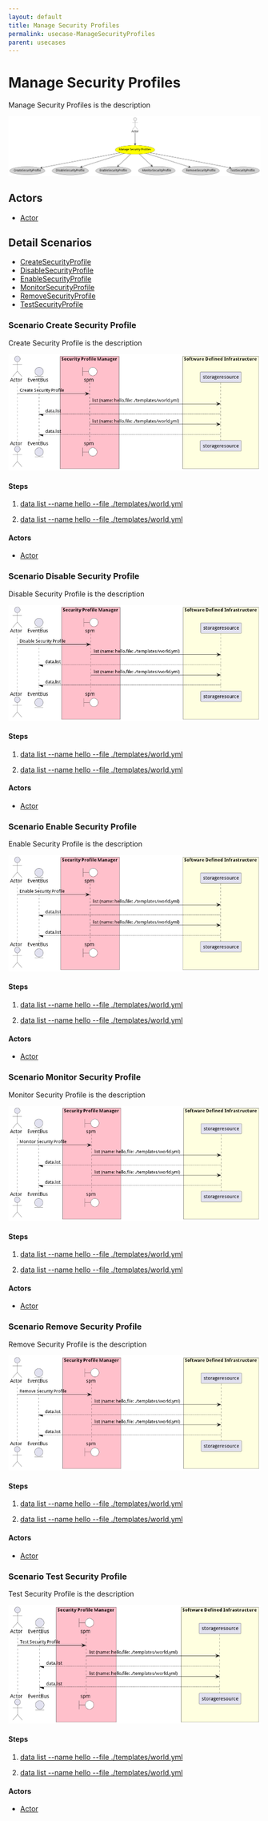 ```yaml
---
layout: default
title: Manage Security Profiles
permalink: usecase-ManageSecurityProfiles
parent: usecases
---
```

# Manage Security Profiles

Manage Security Profiles is the description

![Activities Diagram](./Activities.png)

## Actors

* [Actor](actor-actor)











## Detail Scenarios

* [CreateSecurityProfile](#scenario-CreateSecurityProfile)
* [DisableSecurityProfile](#scenario-DisableSecurityProfile)
* [EnableSecurityProfile](#scenario-EnableSecurityProfile)
* [MonitorSecurityProfile](#scenario-MonitorSecurityProfile)
* [RemoveSecurityProfile](#scenario-RemoveSecurityProfile)
* [TestSecurityProfile](#scenario-TestSecurityProfile)



### Scenario Create Security Profile

Create Security Profile is the description

![Scenario CreateSecurityProfile](./CreateSecurityProfile.png)

#### Steps

1. [data list --name hello --file ./templates/world.yml](#action-data-list)

1. [data list --name hello --file ./templates/world.yml](#action-data-list)


#### Actors

* [Actor](actor-actor)



### Scenario Disable Security Profile

Disable Security Profile is the description

![Scenario DisableSecurityProfile](./DisableSecurityProfile.png)

#### Steps

1. [data list --name hello --file ./templates/world.yml](#action-data-list)

1. [data list --name hello --file ./templates/world.yml](#action-data-list)


#### Actors

* [Actor](actor-actor)



### Scenario Enable Security Profile

Enable Security Profile is the description

![Scenario EnableSecurityProfile](./EnableSecurityProfile.png)

#### Steps

1. [data list --name hello --file ./templates/world.yml](#action-data-list)

1. [data list --name hello --file ./templates/world.yml](#action-data-list)


#### Actors

* [Actor](actor-actor)



### Scenario Monitor Security Profile

Monitor Security Profile is the description

![Scenario MonitorSecurityProfile](./MonitorSecurityProfile.png)

#### Steps

1. [data list --name hello --file ./templates/world.yml](#action-data-list)

1. [data list --name hello --file ./templates/world.yml](#action-data-list)


#### Actors

* [Actor](actor-actor)



### Scenario Remove Security Profile

Remove Security Profile is the description

![Scenario RemoveSecurityProfile](./RemoveSecurityProfile.png)

#### Steps

1. [data list --name hello --file ./templates/world.yml](#action-data-list)

1. [data list --name hello --file ./templates/world.yml](#action-data-list)


#### Actors

* [Actor](actor-actor)



### Scenario Test Security Profile

Test Security Profile is the description

![Scenario TestSecurityProfile](./TestSecurityProfile.png)

#### Steps

1. [data list --name hello --file ./templates/world.yml](#action-data-list)

1. [data list --name hello --file ./templates/world.yml](#action-data-list)


#### Actors

* [Actor](actor-actor)




